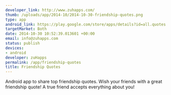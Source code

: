 ```yaml
--- 
developer_link: http://www.zuhapps.com/
thumb: /uploads/app/2014-10/2014-10-30-friendship-quotes.png
type: app
android_link: https://play.google.com/store/apps/details?id=all.quotes.friendshipquotes
targetMarket: Both
date: 2014-10-30 10:52:39.013601 +00:00
email: info@zuhapps.com
status: publish
devices: 
- android
developer: zuHapps
permalink: /app/friendship-quotes
title: Friendship Quotes
---
```


Android app to share top friendship quotes. Wish your friends with a great friendship quote! A true friend accepts everything about you! 
